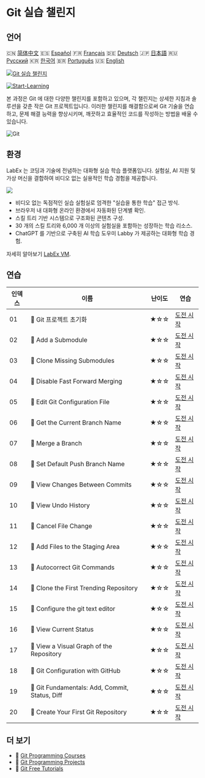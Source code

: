# Git 실습 챌린지

## 언어

🇨🇳 [简体中文](README_zh.md) 🇪🇸 [Español](README_es.md) 🇫🇷 [Français](README_fr.md) 🇩🇪 [Deutsch](README_de.md) 🇯🇵 [日本語](README_ja.md) 🇷🇺 [Русский](README_ru.md) 🇰🇷 [한국어](README_ko.md) 🇧🇷 [Português](README_pt.md) 🇺🇸 [English](README.md) 

[![Git 실습 챌린지](https://cover-creator.labex.io/git-practice-challenges.png?lang=ko)](https://labex.io/ko/courses/git-practice-challenges)

[![Start-Learning](https://img.shields.io/badge/Start-Learning-whitesmoke?style=for-the-badge)](https://labex.io/ko/courses/git-practice-challenges)

본 과정은 Git 에 대한 다양한 챌린지를 포함하고 있으며, 각 챌린지는 상세한 지침과 솔루션을 갖춘 작은 Git 프로젝트입니다. 이러한 챌린지를 해결함으로써 Git 기술을 연습하고, 문제 해결 능력을 향상시키며, 깨끗하고 효율적인 코드를 작성하는 방법을 배울 수 있습니다.

![Git](https://img.shields.io/badge/Git-whitesmoke?style=for-the-badge&logo=git)


## 환경

LabEx 는 코딩과 기술에 전념하는 대화형 실습 학습 플랫폼입니다. 실험실, AI 지원 및 가상 머신을 결합하여 비디오 없는 실용적인 학습 경험을 제공합니다.

![](https://tutorial-screenshot.getvm.io/images/vm-1725247253.png)

- 비디오 없는 독점적인 실습 실험실로 엄격한 "실습을 통한 학습" 접근 방식.
- 브라우저 내 대화형 온라인 환경에서 자동화된 단계별 확인.
- 스킬 트리 기반 시스템으로 구조화된 콘텐츠 구성.
- 30 개의 스킬 트리와 6,000 개 이상의 실험실을 포함하는 성장하는 학습 리소스.
- ChatGPT 를 기반으로 구축된 AI 학습 도우미 Labby 가 제공하는 대화형 학습 경험.

자세히 알아보기 [LabEx VM](https://support.labex.io/using-labex/virtual-machine).

## 연습

|   인덱스 | 이름                                           | 난이도   | 연습                                                                                                                       |
|----------|------------------------------------------------|----------|----------------------------------------------------------------------------------------------------------------------------|
|       01 | 🎯 Git 프로젝트 초기화                         | ★☆☆      | <a target='_blank' href='https://labex.io/ko/labs/git-initialize-git-project-385166'>도전 시작</a>                         |
|       02 | 🎯 Add a Submodule                             | ★☆☆      | <a target='_blank' href='https://labex.io/ko/labs/git-add-a-submodule-challenge-12611'>도전 시작</a>                       |
|       03 | 🎯 Clone Missing Submodules                    | ★☆☆      | <a target='_blank' href='https://labex.io/ko/labs/git-clone-missing-submodules-challenge-12620'>도전 시작</a>              |
|       04 | 🎯 Disable Fast Forward Merging                | ★☆☆      | <a target='_blank' href='https://labex.io/ko/labs/git-disable-fast-forward-merging-challenge-12642'>도전 시작</a>          |
|       05 | 🎯 Edit Git Configuration File                 | ★☆☆      | <a target='_blank' href='https://labex.io/ko/labs/git-edit-git-configuration-file-challenge-12645'>도전 시작</a>           |
|       06 | 🎯 Get the Current Branch Name                 | ★☆☆      | <a target='_blank' href='https://labex.io/ko/labs/git-get-the-current-branch-name-challenge-12633'>도전 시작</a>           |
|       07 | 🎯 Merge a Branch                              | ★☆☆      | <a target='_blank' href='https://labex.io/ko/labs/git-merge-a-branch-challenge-12655'>도전 시작</a>                        |
|       08 | 🎯 Set Default Push Branch Name                | ★☆☆      | <a target='_blank' href='https://labex.io/ko/labs/git-set-default-push-branch-name-challenge-12672'>도전 시작</a>          |
|       09 | 🎯 View Changes Between Commits                | ★☆☆      | <a target='_blank' href='https://labex.io/ko/labs/git-view-changes-between-commits-challenge-12684'>도전 시작</a>          |
|       10 | 🎯 View Undo History                           | ★☆☆      | <a target='_blank' href='https://labex.io/ko/labs/git-view-undo-history-challenge-12696'>도전 시작</a>                     |
|       11 | 🎯 Cancel File Change                          | ★☆☆      | <a target='_blank' href='https://labex.io/ko/labs/git-cancel-file-change-387714'>도전 시작</a>                             |
|       12 | 🎯 Add Files to the Staging Area               | ★☆☆      | <a target='_blank' href='https://labex.io/ko/labs/git-add-files-to-the-staging-area-challenge-12675'>도전 시작</a>         |
|       13 | 🎯 Autocorrect Git Commands                    | ★☆☆      | <a target='_blank' href='https://labex.io/ko/labs/git-autocorrect-git-commands-challenge-12614'>도전 시작</a>              |
|       14 | 🎯 Clone the First Trending Repository         | ★☆☆      | <a target='_blank' href='https://labex.io/ko/labs/git-clone-the-first-trending-repository-12621'>도전 시작</a>             |
|       15 | 🎯 Configure the git text editor               | ★☆☆      | <a target='_blank' href='https://labex.io/ko/labs/git-configure-the-git-text-editor-challenge-12673'>도전 시작</a>         |
|       16 | 🎯 View Current Status                         | ★☆☆      | <a target='_blank' href='https://labex.io/ko/labs/git-view-current-status-challenge-12695'>도전 시작</a>                   |
|       17 | 🎯 View a Visual Graph of the Repository       | ★☆☆      | <a target='_blank' href='https://labex.io/ko/labs/git-view-a-visual-graph-of-the-repository-challenge-12685'>도전 시작</a> |
|       18 | 🎯 Git Configuration with GitHub               | ★☆☆      | <a target='_blank' href='https://labex.io/ko/labs/git-git-configuration-with-github-23'>도전 시작</a>                      |
|       19 | 🎯 Git Fundamentals: Add, Commit, Status, Diff | ★☆☆      | <a target='_blank' href='https://labex.io/ko/labs/shell-git-fundamentals-add-commit-status-diff-387715'>도전 시작</a>      |
|       20 | 🎯 Create Your First Git Repository            | ★☆☆      | <a target='_blank' href='https://labex.io/ko/labs/git-create-your-first-git-repository-12632'>도전 시작</a>                |

## 더 보기

- 🔗 [Git Programming Courses](https://github.com/labex-labs/awesome-programming-courses)
- 🔗 [Git Programming Projects](https://github.com/labex-labs/awesome-programming-projects)
- 🔗 [Git Free Tutorials](https://github.com/labex-labs/git-free-tutorials)

